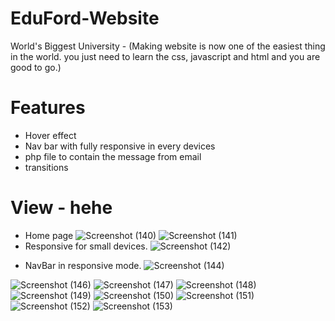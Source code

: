 # EduFord-Website
World's Biggest University - (Making website is now one of the easiest thing in the world. you just need to learn the css, javascript and html and you are good to go.)


# Features
* Hover effect
* Nav bar with fully responsive in every devices
* php file to contain the message from email
* transitions

# View - hehe
<!-- ![Screenshot (154)](https://user-images.githubusercontent.com/86579429/178910075-bcfb6d5d-acd2-402c-b25b-2eec8a05295d.png) -->
* Home page
![Screenshot (140)](https://user-images.githubusercontent.com/86579429/178910082-a3e37c21-1b64-4e21-b57b-8e17851c9541.png)
![Screenshot (141)](https://user-images.githubusercontent.com/86579429/178910085-9bc38f18-22c5-43f2-bf87-ef0e5a43e7a4.png)
* Responsive for small devices.
![Screenshot (142)](https://user-images.githubusercontent.com/86579429/178910089-70598e6e-b008-4f84-b421-50f601d45492.png)
<!-- ![Screenshot (143)](https://user-images.githubusercontent.com/86579429/178910090-9a84cc74-ef10-4eca-855f-a72194ece95f.png) -->
* NavBar in responsive mode.
![Screenshot (144)](https://user-images.githubusercontent.com/86579429/178910092-794b12c8-39c0-4604-9d5a-0941522bb6ff.png)
<!-- ![Screenshot (145)](https://user-images.githubusercontent.com/86579429/178910095-f1874698-8be0-4dea-89fe-89f1d561d2a0.png) -->
![Screenshot (146)](https://user-images.githubusercontent.com/86579429/178910097-9e735a08-209b-4499-bdce-4533e37b66f3.png)
![Screenshot (147)](https://user-images.githubusercontent.com/86579429/178910099-561740fa-84fc-4451-814f-b4c848f0bf4f.png)
![Screenshot (148)](https://user-images.githubusercontent.com/86579429/178910101-c64844b6-5ae5-496b-9c9f-b9e194568d39.png)
![Screenshot (149)](https://user-images.githubusercontent.com/86579429/178910103-209079e7-f5a1-4616-9336-6c27f33b005f.png)
![Screenshot (150)](https://user-images.githubusercontent.com/86579429/178910106-5af3182d-021e-4d62-9d87-29ffd601ed30.png)
![Screenshot (151)](https://user-images.githubusercontent.com/86579429/178910110-db238841-219b-4c9a-9ad7-ce1ef68be24c.png)
![Screenshot (152)](https://user-images.githubusercontent.com/86579429/178910113-0278d5d7-e4c2-4ea5-8cc4-6ac7d76a77d3.png)
![Screenshot (153)](https://user-images.githubusercontent.com/86579429/178910115-5c644a82-a508-4c67-9511-6bf2bb567a3c.png)
